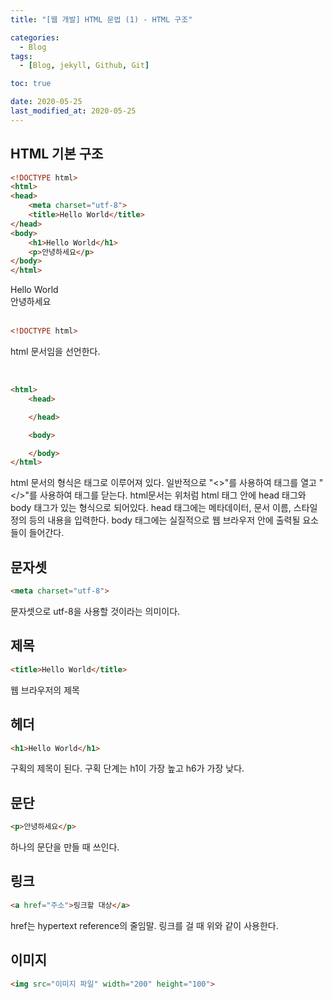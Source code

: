 ```yaml
---
title: "[웹 개발] HTML 문법 (1) - HTML 구조"

categories:
  - Blog
tags:
  - [Blog, jekyll, Github, Git]

toc: true

date: 2020-05-25
last_modified_at: 2020-05-25
---
```


## HTML 기본 구조
```html
<!DOCTYPE html>
<html>
<head>
    <meta charset="utf-8">
    <title>Hello World</title>
</head>
<body>
    <h1>Hello World</h1>
    <p>안녕하세요</p>
</body>
</html>
```

Hello World  
안녕하세요
<br><br>


```html
<!DOCTYPE html>
```
html 문서임을 선언한다.

<br>

```html
<html>
    <head>

    </head>

    <body>

    </body>
</html>
```
html 문서의 형식은 태그로 이루어져 있다. 일반적으로 "<>"를 사용하여 태그를 열고 "</>"를 사용하여 태그를 닫는다. html문서는 위처럼 html 태그 안에 head 태그와 body 태그가 있는 형식으로 되어있다. head 태그에는 메타데이터, 문서 이름, 스타일 정의 등의 내용을 입력한다. body 태그에는 실질적으로 웹 브라우저 안에 출력될 요소들이 들어간다.  <br>

## 문자셋
```html
<meta charset="utf-8">
```
문자셋으로 utf-8을 사용할 것이라는 의미이다.  <br>

## 제목
```html
<title>Hello World</title>
```
웹 브라우저의 제목  <br>

## 헤더
```html
<h1>Hello World</h1>
```
구획의 제목이 된다. 구획 단계는 h1이 가장 높고 h6가 가장 낮다.  <br>

## 문단
```html
<p>안녕하세요</p>
```
하나의 문단을 만들 때 쓰인다.  <br>

## 링크
```html
<a href="주소">링크할 대상</a>
```
href는 hypertext reference의 줄임말. 링크를 걸 때 위와 같이 사용한다.<br>

## 이미지
```html
<img src="이미지 파일" width="200" height="100">
```
